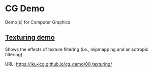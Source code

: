 # CG Demo
Demo(s) for Computer Graphics 

## [Texturing demo](https://jku-icg.github.io/cg_demo/00_texturing/)
Shows the effects of texture filtering (i.e., mipmapping and anisotropic filtering)

URL: https://jku-icg.github.io/cg_demo/00_texturing/
